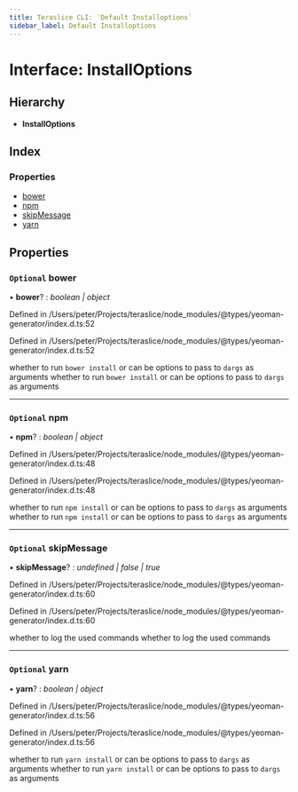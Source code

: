 ```yaml
---
title: Teraslice CLI: `Default Installoptions`
sidebar_label: Default Installoptions
---
```


# Interface: InstallOptions

## Hierarchy

* **InstallOptions**

## Index

### Properties

* [bower](default.installoptions.md#optional-bower)
* [npm](default.installoptions.md#optional-npm)
* [skipMessage](default.installoptions.md#optional-skipmessage)
* [yarn](default.installoptions.md#optional-yarn)

## Properties

### `Optional` bower

• **bower**? : *boolean | object*

Defined in /Users/peter/Projects/teraslice/node_modules/@types/yeoman-generator/index.d.ts:52

Defined in /Users/peter/Projects/teraslice/node_modules/@types/yeoman-generator/index.d.ts:52

whether to run `bower install` or can be options to pass to `dargs` as arguments
whether to run `bower install` or can be options to pass to `dargs` as arguments

___

### `Optional` npm

• **npm**? : *boolean | object*

Defined in /Users/peter/Projects/teraslice/node_modules/@types/yeoman-generator/index.d.ts:48

Defined in /Users/peter/Projects/teraslice/node_modules/@types/yeoman-generator/index.d.ts:48

whether to run `npm install` or can be options to pass to `dargs` as arguments
whether to run `npm install` or can be options to pass to `dargs` as arguments

___

### `Optional` skipMessage

• **skipMessage**? : *undefined | false | true*

Defined in /Users/peter/Projects/teraslice/node_modules/@types/yeoman-generator/index.d.ts:60

Defined in /Users/peter/Projects/teraslice/node_modules/@types/yeoman-generator/index.d.ts:60

whether to log the used commands
whether to log the used commands

___

### `Optional` yarn

• **yarn**? : *boolean | object*

Defined in /Users/peter/Projects/teraslice/node_modules/@types/yeoman-generator/index.d.ts:56

Defined in /Users/peter/Projects/teraslice/node_modules/@types/yeoman-generator/index.d.ts:56

whether to run `yarn install` or can be options to pass to `dargs` as arguments
whether to run `yarn install` or can be options to pass to `dargs` as arguments
